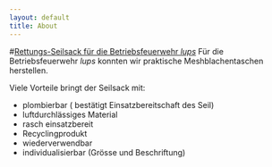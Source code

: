 ```yaml
---
layout: default
title: About                
---
```


#<u>Rettungs-Seilsack für die Betriebsfeuerwehr *lups*</u>
Für die Betriebsfeuerwehr *lups* konnten wir praktische Meshblachentaschen herstellen. 
 
Viele Vorteile bringt der Seilsack mit:

  - plombierbar ( bestätigt Einsatzbereitschaft des Seil)
  - luftdurchlässiges Material
  - rasch einsatzbereit
  - Recyclingprodukt
  - wiederverwendbar
  - individualisierbar (Grösse und Beschriftung)


